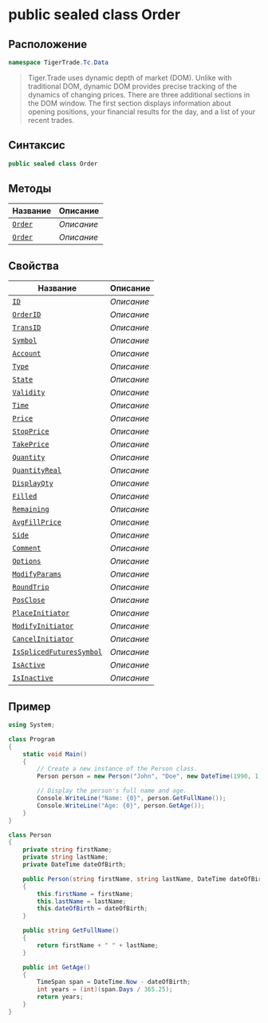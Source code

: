 
# public sealed class Order
## Расположение
```csharp
namespace TigerTrade.Tc.Data
```



> Tiger.Trade uses dynamic depth of market (DOM). Unlike with traditional DOM, dynamic DOM provides precise tracking of the dynamics of changing prices. There are three additional sections in the DOM window. The first section displays information about opening positions, your financial results for the day, and a list of your recent trades.

## Синтаксис
```csharp
public sealed class Order
```


## Методы
| Название | Описание |
| --- | --- |
| [`Order`](./Order.cs/metody/Order.md) | *Описание* |
| [`Order`](./Order.cs/metody/Order.md) | *Описание* |

## Свойства
| Название | Описание |
| --- | --- |
| [`ID`](./Order.cs/svoistva/ID.md) | *Описание* |
| [`OrderID`](./Order.cs/svoistva/OrderID.md) | *Описание* |
| [`TransID`](./Order.cs/svoistva/TransID.md) | *Описание* |
| [`Symbol`](./Order.cs/svoistva/Symbol.md) | *Описание* |
| [`Account`](./Order.cs/svoistva/Account.md) | *Описание* |
| [`Type`](./Order.cs/svoistva/Type.md) | *Описание* |
| [`State`](./Order.cs/svoistva/State.md) | *Описание* |
| [`Validity`](./Order.cs/svoistva/Validity.md) | *Описание* |
| [`Time`](./Order.cs/svoistva/Time.md) | *Описание* |
| [`Price`](./Order.cs/svoistva/Price.md) | *Описание* |
| [`StopPrice`](./Order.cs/svoistva/StopPrice.md) | *Описание* |
| [`TakePrice`](./Order.cs/svoistva/TakePrice.md) | *Описание* |
| [`Quantity`](./Order.cs/svoistva/Quantity.md) | *Описание* |
| [`QuantityReal`](./Order.cs/svoistva/QuantityReal.md) | *Описание* |
| [`DisplayQty`](./Order.cs/svoistva/DisplayQty.md) | *Описание* |
| [`Filled`](./Order.cs/svoistva/Filled.md) | *Описание* |
| [`Remaining`](./Order.cs/svoistva/Remaining.md) | *Описание* |
| [`AvgFillPrice`](./Order.cs/svoistva/AvgFillPrice.md) | *Описание* |
| [`Side`](./Order.cs/svoistva/Side.md) | *Описание* |
| [`Comment`](./Order.cs/svoistva/Comment.md) | *Описание* |
| [`Options`](./Order.cs/svoistva/Options.md) | *Описание* |
| [`ModifyParams`](./Order.cs/svoistva/ModifyParams.md) | *Описание* |
| [`RoundTrip`](./Order.cs/svoistva/RoundTrip.md) | *Описание* |
| [`PosClose`](./Order.cs/svoistva/PosClose.md) | *Описание* |
| [`PlaceInitiator`](./Order.cs/svoistva/PlaceInitiator.md) | *Описание* |
| [`ModifyInitiator`](./Order.cs/svoistva/ModifyInitiator.md) | *Описание* |
| [`CancelInitiator`](./Order.cs/svoistva/CancelInitiator.md) | *Описание* |
| [`IsSplicedFuturesSymbol`](./Order.cs/svoistva/IsSplicedFuturesSymbol.md) | *Описание* |
| [`IsActive`](./Order.cs/svoistva/IsActive.md) | *Описание* |
| [`IsInactive`](./Order.cs/svoistva/IsInactive.md) | *Описание* |


## Пример
```csharp
using System;

class Program
{
    static void Main()
    {
        // Create a new instance of the Person class.
        Person person = new Person("John", "Doe", new DateTime(1990, 1, 1));

        // Display the person's full name and age.
        Console.WriteLine("Name: {0}", person.GetFullName());
        Console.WriteLine("Age: {0}", person.GetAge());
    }
}

class Person
{
    private string firstName;
    private string lastName;
    private DateTime dateOfBirth;

    public Person(string firstName, string lastName, DateTime dateOfBirth)
    {
        this.firstName = firstName;
        this.lastName = lastName;
        this.dateOfBirth = dateOfBirth;
    }

    public string GetFullName()
    {
        return firstName + " " + lastName;
    }

    public int GetAge()
    {
        TimeSpan span = DateTime.Now - dateOfBirth;
        int years = (int)(span.Days / 365.25);
        return years;
    }
}
```


